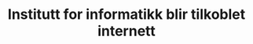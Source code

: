 ---
title: Institutt for informatikk blir tilkoblet internett
tags: cyb
year: 1982
sources:
  - http://cyb.ifi.uio.no/gammelweb/div/jubileum/ifi.historie.html Cybernetisk Selskab 25 års-jubileumshefte
  - https://no.wikipedia.org/wiki/Internett Wikipedia
view: none
---